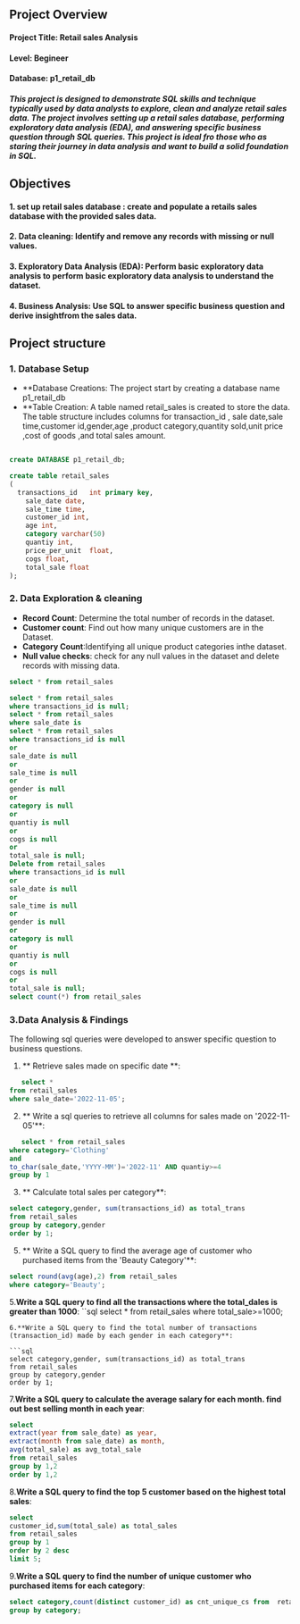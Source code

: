## Project Overview 

#### Project Title: Retail sales Analysis
#### Level: Begineer 
#### Database: p1_retail_db

##### This project is designed to demonstrate SQL skills and technique typically used by data analysts to explore, clean and analyze retail sales data. The project involves setting up a retail sales database, performing exploratory data analysis (EDA), and answering specific business question through SQL queries. This project is ideal fro those who as staring their journey in data analysis and want to build a solid foundation in SQL.

## Objectives
#### 1. set up retail sales database : create and populate a retails sales database with the provided sales data.
#### 2. Data cleaning: Identify and remove any records with missing or null values.
#### 3. Exploratory Data Analysis (EDA): Perform basic exploratory data analysis to perform basic exploratory data analysis to understand the dataset.
#### 4. Business Analysis: Use SQL to answer specific business question and derive insightfrom the sales data.


## Project structure

### 1. Database Setup
- **Database Creations: The project start by creating a database name p1_retail_db
- **Table Creation: A table named retail_sales is created to store the data. The table structure     includes columns for transaction_id , sale date,sale time,customer id,gender,age ,product        category,quantity sold,unit price ,cost of goods ,and total sales amount.

```Sql

create DATABASE p1_retail_db;

create table retail_sales
(
  transactions_id	int primary key,
	sale_date date,
	sale_time time,
	customer_id	int,
	age	int,
	category varchar(50)	
	quantiy	int,
	price_per_unit	float,
	cogs float,
	total_sale float
);
```

### 2. Data Exploration & cleaning

- **Record Count**: Determine the total number of records in the dataset.
- **Customer count**: Find out how many unique customers are in the Dataset.
- **Category Count**:Identifying all unique product categories inthe dataset.
- **Null value checks**: check for any null values in the dataset and delete records with            missing data.

``` sql
select * from retail_sales

select * from retail_sales
where transactions_id is null;
select * from retail_sales
where sale_date is 
select * from retail_sales
where transactions_id is null
or
sale_date is null 
or 
sale_time is null
or
gender is null
or 
category is null
or 
quantiy is null
or 
cogs is null
or
total_sale is null;
Delete from retail_sales
where transactions_id is null
or
sale_date is null 
or 
sale_time is null
or
gender is null
or 
category is null
or 
quantiy is null
or 
cogs is null
or
total_sale is null;
select count(*) from retail_sales
```

### 3.Data Analysis & Findings

The following sql queries were developed to answer specific question to business questions.

1. ** Retrieve  sales made on specific date **:
```sql
   select * 
from retail_sales
where sale_date='2022-11-05';
```

2. ** Write a sql queries to retrieve all columns for sales made on '2022-11-05'**:
```sql
   select * from retail_sales
where category='Clothing' 
and 
to_char(sale_date,'YYYY-MM')='2022-11' AND quantiy>=4
group by 1
```
 
3. ** Calculate total sales per category**:
```sql
select category,gender, sum(transactions_id) as total_trans
from retail_sales 
group by category,gender
order by 1;
```
   
5. ** Write a SQL query to find the average age of customer who purchased items from the 'Beauty Category'**:
```sql
select round(avg(age),2) from retail_sales
where category='Beauty';
```
5.**Write a SQL query to find all the transactions where the total_dales is greater than 1000**:
``sql
select * from retail_sales
where total_sale>=1000;
```
6.**Write a SQL query to find the total number of transactions (transaction_id) made by each gender in each category**:

```sql
select category,gender, sum(transactions_id) as total_trans
from retail_sales 
group by category,gender
order by 1;
```
7.**Write a SQL query to calculate the average salary for each month. find out best selling month in each year**:
```sql
select 
extract(year from sale_date) as year,
extract(month from sale_date) as month,
avg(total_sale) as avg_total_sale 
from retail_sales
group by 1,2
order by 1,2
```
8.**Write a SQL query to find the top 5 customer based on the highest total sales**:
```sql
select 
customer_id,sum(total_sale) as total_sales
from retail_sales
group by 1
order by 2 desc
limit 5;
```
9.**Write a SQL query to find the number of unique customer who purchased items for each category**:
```sql
select category,count(distinct customer_id) as cnt_unique_cs from  retail_sales
group by category; 

```




















